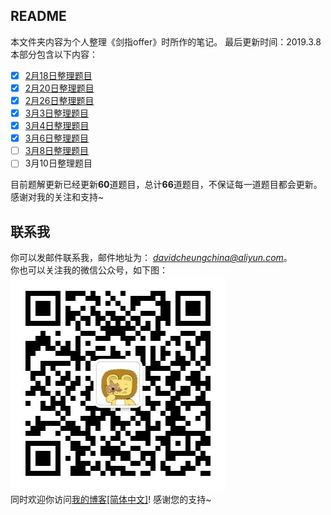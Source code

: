 ﻿
## README
本文件夹内容为个人整理《剑指offer》时所作的笔记。
最后更新时间：2019.3.8
本部分包含以下内容：
 - [x] [2月18日整理题目](https://github.com/dqhplhzz2008/Study-notes/blob/master/Algorithm/jianzhioffer0218.md)
 - [x] [2月20日整理题目](https://github.com/dqhplhzz2008/Study-notes/blob/master/Algorithm/jianzhioffer0220.md)
 - [x] [2月26日整理题目](https://github.com/dqhplhzz2008/Study-notes/blob/master/Algorithm/jianzhioffer0220.md)
 - [x] [3月3日整理题目](https://github.com/dqhplhzz2008/Study-notes/blob/master/Algorithm/jianzhioffer0303.md)
 - [x] [3月4日整理题目](https://github.com/dqhplhzz2008/Study-notes/blob/master/Algorithm/jianzhioffer0304.md) 
 - [x] [3月6日整理题目](https://github.com/dqhplhzz2008/Study-notes/blob/master/Algorithm/jianzhioffer0306.md) 
 - [ ] [3月8日整理题目](https://github.com/dqhplhzz2008/Study-notes/blob/master/Algorithm/jianzhioffer0308.md) 
 - [ ] 3月10日整理题目

目前题解更新已经更新**60**道题目，总计**66**道题目，不保证每一道题目都会更新。感谢对我的关注和支持~

## 联系我
你可以发邮件联系我，邮件地址为： *davidcheungchina@aliyun.com*。<br>
你也可以关注我的微信公众号，如下图：
![](https://github.com/dqhplhzz2008/dqhplhzz2008.github.io/raw/master/weixingongzhonghao.jpg)  <br>
同时欢迎你访问[我的博客[简体中文]](http://www.yushuai.xyz)!
感谢您的支持~
